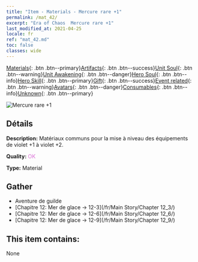 ```yaml
---
title: "Item - Materials - Mercure rare +1"
permalink: /mat_42/
excerpt: "Era of Chaos  Mercure rare +1"
last_modified_at: 2021-04-25
locale: fr
ref: "mat_42.md"
toc: false
classes: wide
---
```

 [Materials](/ItemsFR/){: .btn .btn--primary}[Artifacts](/ItemsFR/Artifacts/){: .btn .btn--success}[Unit Soul](/ItemsFR/UnitSoul/){: .btn .btn--warning}[Unit Awakening](/ItemsFR/UnitAwakening/){: .btn .btn--danger}[Hero Soul](/ItemsFR/HeroSoul/){: .btn .btn--info}[Hero Skill](/ItemsFR/HeroSkill/){: .btn .btn--primary}[Gift](/ItemsFR/Gift/){: .btn .btn--success}[Event related](/ItemsFR/Events/){: .btn .btn--warning}[Avatars](/ItemsFR/Avatars/){: .btn .btn--danger}[Consumables](/ItemsFR/Consumables/){: .btn .btn--info}[Unknown](/ItemsFR/Unknown/){: .btn .btn--primary}

 ![Mercure rare +1](/images/t/i_cailiao_shuiyin2.png)

## Détails
 **Description:** Matériaux communs pour la mise à niveau des équipements de violet +1 à violet +2.

 **Quality:** <span style="color: #DA70D6">OK</span>

 **Type:** Material

## Gather

*    Aventure de guilde 
*    [Chapitre 12: Mer de glace -> 12-3](/fr/Main Story/Chapter 12_3/) 
*    [Chapitre 12: Mer de glace -> 12-6](/fr/Main Story/Chapter 12_6/) 
*    [Chapitre 12: Mer de glace -> 12-9](/fr/Main Story/Chapter 12_9/) 

## This item contains:

  None


